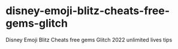 # disney-emoji-blitz-cheats-free-gems-glitch
Disney Emoji Blitz Cheats free gems Glitch 2022 unlimited lives tips
